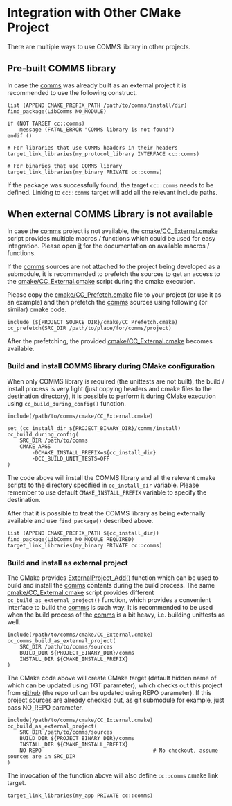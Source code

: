 # Integration with Other CMake Project
There are multiple ways to use COMMS library in other projects.

## Pre-built COMMS library
In case the [comms](https://github.com/arobenko/comms) was already built as an external project
it is recommended to use the following construct.
```
list (APPEND CMAKE_PREFIX_PATH /path/to/comms/install/dir)
find_package(LibComms NO_MODULE)

if (NOT TARGET cc::comms)
    message (FATAL_ERROR "COMMS library is not found")
endif ()

# For libraries that use COMMS headers in their headers
target_link_libraries(my_protocol_library INTERFACE cc::comms)

# For binaries that use COMMS library
target_link_libraries(my_binary PRIVATE cc::comms)
```
If the package was successfully found, the target `cc::comms` needs 
to be defined. Linking to `cc::comms` target will add all the relevant
include paths.

## When external COMMS Library is not available
In case the [comms](https://github.com/arobenko/comms) project is not available, the 
[cmake/CC_External.cmake](../cmake/CC_External.cmake) script provides
multiple macros / functions which could be used for easy 
integration. Please open [it](../cmake/CC_External.cmake) for 
the documentation on available macros / functions.

If the [comms](https://github.com/arobenko/comms) 
sources are not attached to the 
project being developed as a submodule, it is recommended to 
prefetch the sources to get an access to the 
[cmake/CC_External.cmake](../cmake/CC_External.cmake) script during
the cmake execution.

Please copy the [cmake/CC_Prefetch.cmake](../cmake/CC_Prefetch.cmake)
file to your project (or use it as an example) and then 
prefetch the 
[comms](https://github.com/arobenko/comms) 
sources using following (or similar) 
cmake code.
```
include (${PROJECT_SOURCE_DIR}/cmake/CC_Prefetch.cmake)
cc_prefetch(SRC_DIR /path/to/place/for/comms/project)
```
After the prefetching, the provided 
[cmake/CC_External.cmake](../cmake/CC_External.cmake) becomes available.

### Build and install COMMS library during CMake configuration
When only COMMS library is required (the unittests are not built), the 
build / install process is very light (just copying headers and cmake files to the destination directory), 
it is possible to perform it during CMake execution using `cc_build_during_config()` function.
```
include(/path/to/comms/cmake/CC_External.cmake)

set (cc_install_dir ${PROJECT_BINARY_DIR}/comms/install)
cc_build_during_config(
    SRC_DIR /path/to/comms
    CMAKE_ARGS
        -DCMAKE_INSTALL_PREFIX=${cc_install_dir}
        -DCC_BUILD_UNIT_TESTS=OFF 
)
```
The code above will install the COMMS library and all the relevant cmake 
scripts to the directory specified in `cc_install_dir` variable. Please 
remember to use default `CMAKE_INSTALL_PREFIX` variable to specify the destination.

After that it is possible to treat the COMMS library as being externally 
available and use `find_package()` described above.
```
list (APPEND CMAKE_PREFIX_PATH ${cc_install_dir})
find_package(LibComms NO_MODULE REQUIRED)
target_link_libraries(my_binary PRIVATE cc::comms)
```
### Build and install as external project
The CMake provides 
[ExternalProject_Add()](https://cmake.org/cmake/help/v3.0/module/ExternalProject.html)
function which can be used to build and install the 
[comms](https://github.com/arobenko/comms) contents during the 
build process. The same [cmake/CC_External.cmake](../cmake/CC_External.cmake)
script provides different `cc_build_as_external_project()` function,
which provides a convenient interface to build the 
[comms](https://github.com/arobenko/comms) is such way.
It is recommended to be used when the build process of the 
[comms](https://github.com/arobenko/comms) is 
a bit heavy, i.e. building unittests as well.
```
include(/path/to/comms/cmake/CC_External.cmake)
cc_comms_build_as_external_project(
    SRC_DIR /path/to/comms/sources
    BUILD_DIR ${PROJECT_BINARY_DIR}/comms
    INSTALL_DIR ${CMAKE_INSTALL_PREFIX}
)
```
The CMake code above will create CMake target (default hidden name of which can be updated
using TGT parameter), which checks out this project from 
[github](https://github.com/arobenko/comms) (the repo url can be updated
using REPO parameter). If this project sources are already checked out, as git submodule
for example, just pass NO_REPO parameter.
```
include(/path/to/comms/cmake/CC_External.cmake)
cc_build_as_external_project(
    SRC_DIR /path/to/comms/sources
    BUILD_DIR ${PROJECT_BINARY_DIR}/comms
    INSTALL_DIR ${CMAKE_INSTALL_PREFIX}
    NO REPO                                    # No checkout, assume sources are in SRC_DIR
)
```

The invocation of the function above will also define `cc::comms` 
cmake link target.
```
target_link_libraries(my_app PRIVATE cc::comms)
```
